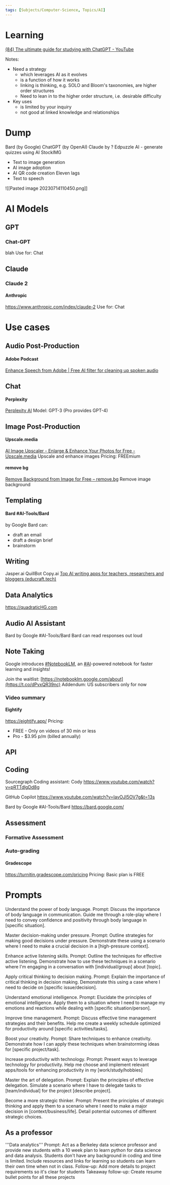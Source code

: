 ```yaml
---
tags: [Subjects/Computer-Science, Topics/AI]
---
```



# Learning

[(84) The ultimate guide for studying with ChatGPT - YouTube](https://www.youtube.com/watch?v=R0bHMsDlTmE)

Notes:
- Need a strategy
	- which leverages AI as it evolves
	- is a function of how it works
	- linking is thinking, e.g. SOLO and Bloom's taxonomies, are higher order structures
	- Need to lean in to the higher order structure, i.e. desirable difficulty
- Key uses
	-  is limited by your inquiry
	- not good at linked knowledge and relationships




# Dump

Bard (by Google)
ChatGPT (by OpenAI)
Claude by ?
Edpuzzle AI - generate quizzes using AI
StockIMG
- Text to image generation
- AI image adoption
- AI QR code creation
Eleven lags
- Text to speech

![[Pasted image 20230714110450.png]]



# AI Models


## GPT

### Chat-GPT

blah
Use for:  Chat


## Claude

### Claude 2


#### Anthropic
https://www.anthropic.com/index/claude-2
Use for:  Chat



# Use cases


## Audio Post-Production

#### Adobe Podcast
[Enhance Speech from Adobe | Free AI filter for cleaning up spoken audio](https://podcast.adobe.com/enhance)

## Chat

#### Perplexity
[Perplexity AI](https://www.perplexity.ai/)
Model: GPT-3 (Pro provides GPT-4)



## Image Post-Production

#### Upscale.media
[AI Image Upscaler - Enlarge & Enhance Your Photos for Free - Upscale.media](https://www.upscale.media/)
Upscale and enhance images
Pricing: FREEmium


#### remove bg
[Remove Background from Image for Free – remove.bg](https://www.remove.bg/)
Remove image background



## Templating

#### Bard  #AI-Tools/Bard
by Google
Bard can:
- draft an email
- draft a design brief
- brainstorm


## Writing

Jasper.ai
QuillBot
Copy.ai
[Top AI writing apps for teachers, researchers and bloggers (educraft.tech)](https://educraft.tech/top-ai-writing-apps-for-teachers-researchers-and-bloggers-2/)


## Data Analytics

https://quadraticHG.com


## Audio AI Assistant


Bard by Google #AI-Tools/Bard
Bard can read responses out loud



## Note Taking



Google introduces [#NotebookLM](https://twitter.com/hashtag/NotebookLM?src=hashtag_click), an [#AI](https://twitter.com/hashtag/AI?src=hashtag_click)-powered notebook for faster learning and insights! 

Join the waitlist: [https://notebooklm.google.com/about](https://t.co/dPvxQR39nc)
Addendum: US subscribers only for now

### Video summary

#### Eightify
https://eightify.app/
Pricing: 
- FREE - Only on videos of 30 min or less
- Pro - $3.95 p/m (billed annually)



## API



## Coding


Sourcegraph 
Coding assistant: Cody
https://www.youtube.com/watch?v=pRTTdlgDd8g

GitHub Copilot
https://www.youtube.com/watch?v=IavOJI5OV7g&t=13s

Bard by Google #AI-Tools/Bard
https://bard.google.com/


## Assessment

### Formative Assessment



### Auto-grading

#### Gradescope
https://turnitin.gradescope.com/pricing
Pricing: Basic plan is FREE
# Prompts



Understand the power of body language. Prompt: Discuss the importance of body language in communication. Guide me through a role-play where I need to convey confidence and positivity through body language in [specific situation].

Master decision-making under pressure. Prompt: Outline strategies for making good decisions under pressure. Demonstrate these using a scenario where I need to make a crucial decision in a [high-pressure context].

Enhance active listening skills. Prompt: Outline the techniques for effective active listening. Demonstrate how to use these techniques in a scenario where I'm engaging in a conversation with [individual/group] about [topic].

Apply critical thinking to decision making. Prompt: Explain the importance of critical thinking in decision making. Demonstrate this using a case where I need to decide on [specific issue/decision].

Understand emotional intelligence. Prompt: Elucidate the principles of emotional intelligence. Apply them to a situation where I need to manage my emotions and reactions while dealing with [specific situation/person].

Improve time management. Prompt: Discuss effective time management strategies and their benefits. Help me create a weekly schedule optimized for productivity around [specific activities/tasks].

Boost your creativity. Prompt: Share techniques to enhance creativity. Demonstrate how I can apply these techniques when brainstorming ideas for [specific project/task].

Increase productivity with technology. Prompt: Present ways to leverage technology for productivity. Help me choose and implement relevant apps/tools for enhancing productivity in my [work/study/hobbies]

Master the art of delegation. Prompt: Explain the principles of effective delegation. Simulate a scenario where I have to delegate tasks to [team/individual] for the project [describe project].

Become a more strategic thinker. Prompt: Present the principles of strategic thinking and apply them to a scenario where I need to make a major decision in [context/business/life]. Detail potential outcomes of different strategic choices.


## As a professor

'''Data analytics'''
Prompt:  Act as a Berkeley data science professor and provide new students with a 10 week plan to learn python for data science and data analysis.  Students don't have any background in coding and time is limited.  Include resources and links for learning so students can learn their own time when not in class.
Follow-up:  Add more details to project requirements so it's clear for students
Takeaway follow-up:  Create resume bullet points for all these projects
